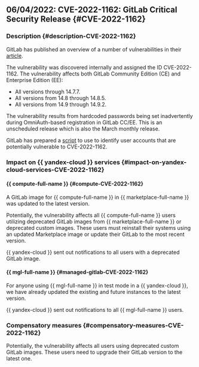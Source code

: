 ## 06/04/2022: CVE-2022-1162: GitLab Critical Security Release {#CVE-2022-1162}

### Description {#description-CVE-2022-1162}

GitLab has published an overview of a number of vulnerabilities in their [article](https://about.gitlab.com/releases/2022/03/31/critical-security-release-gitlab-14-9-2-released/).

The vulnerability was discovered internally and assigned the ID CVE-2022-1162. The vulnerability affects both GitLab Community Edition (CE) and Enterprise Edition (EE):

* All versions through 14.7.7.
* All versions from 14.8 through 14.8.5.
* All versions from 14.9 through 14.9.2.

The vulnerability results from hardcoded passwords being set inadvertently during OmniAuth-based registration in GitLab CC/EE.
This is an unscheduled release which is also the March monthly release.

GitLab has prepared a [script](https://about.gitlab.com/releases/2022/03/31/critical-security-release-gitlab-14-9-2-released/#script-to-identify-users-potentially-impacted-by-cve-2022-1162) to use to identify user accounts that are potentially vulnerable to CVE-2022-1162.

### Impact on {{ yandex-cloud }} services {#impact-on-yandex-cloud-services-CVE-2022-1162}

#### {{ compute-full-name }} {#compute-CVE-2022-1162}

A GitLab image for {{ compute-full-name }} in {{ marketplace-full-name }} was updated to the latest version.

Potentially, the vulnerability affects all {{ compute-full-name }} users utilizing deprecated GitLab images from {{ marketplace-full-name }} or deprecated custom images. These users must reinstall their systems using an updated Marketplace image or update their GitLab to the most recent version.

{{ yandex-cloud }} sent out notifications to all users with a deprecated GitLab image.

#### {{ mgl-full-name }} {#managed-gitlab-CVE-2022-1162}

For anyone using {{ mgl-full-name }} in test mode in a {{ yandex-cloud }}, we have already updated the existing and future instances to the latest version.

{{ yandex-cloud }} sent out notifications to all {{ mgl-full-name }} users.

### Compensatory measures {#compensatory-measures-CVE-2022-1162}

Potentially, the vulnerability affects all users using deprecated custom GitLab images. These users need to upgrade their GitLab version to the latest one.
